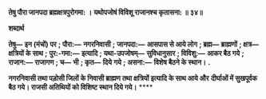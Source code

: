 **तेषु पौरा जानपदा ब्रह्मक्षत्रपुरोगमा: ।** **यथोपजोषं विविशू राजानश्च कृतासना: ॥ ३४॥** 

**शब्दार्थ** 

**तेषु—** **इन (मंचों) पर** **; पौरा:—** **नगरनिवासी** **; जानपदा:—** **आसपास से आये लोग** **; ब्रह्म—** **ब्राह्मणों** **; क्षत्र—** **क्षत्रियों के साथ** **;** **पुर:-गमा:—** **इत्यादि** **; यथा-उपजोषम्—** **सुविधानुसार** **; विविशु:—** **आकर बैठ गये** **; राजान:—** **राजागण** **; च—** **भी** **; कृत—** **दिये** **गये** **; असना:—** **विशेष बैठने के स्थान।** **.** 

**नगरनिवासी तथा पड़ोसी जिलों के निवासी ब्राह्मण तथा क्षत्रियों इत्यादि के साथ आये और** **दीर्घाओं में सुखपूर्वक बैठ गये। राजसी अतिथियों को विशिष्ट स्थान दिये गये।** **** 